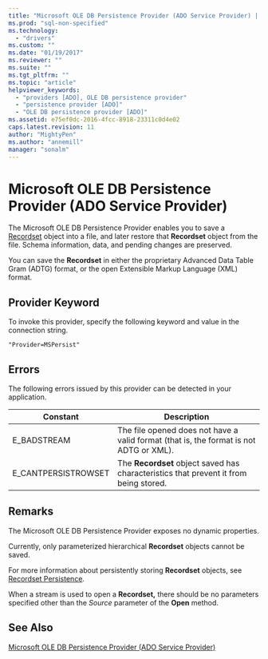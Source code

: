 ```yaml
---
title: "Microsoft OLE DB Persistence Provider (ADO Service Provider) | Microsoft Docs"
ms.prod: "sql-non-specified"
ms.technology:
  - "drivers"
ms.custom: ""
ms.date: "01/19/2017"
ms.reviewer: ""
ms.suite: ""
ms.tgt_pltfrm: ""
ms.topic: "article"
helpviewer_keywords: 
  - "providers [ADO], OLE DB persistence provider"
  - "persistence provider [ADO]"
  - "OLE DB persistence provider [ADO]"
ms.assetid: e75ef0dc-2016-4fcc-8918-23311c0d4e02
caps.latest.revision: 11
author: "MightyPen"
ms.author: "annemill"
manager: "sonalm"
---
```

# Microsoft OLE DB Persistence Provider (ADO Service Provider)
The Microsoft OLE DB Persistence Provider enables you to save a [Recordset](../../../ado/reference/ado-api/recordset-object-ado.md) object into a file, and later restore that **Recordset** object from the file. Schema information, data, and pending changes are preserved.  
  
 You can save the **Recordset** in either the proprietary Advanced Data Table Gram (ADTG) format, or the open Extensible Markup Language (XML) format.  
  
## Provider Keyword  
 To invoke this provider, specify the following keyword and value in the connection string.  
  
```  
"Provider=MSPersist"  
```  
  
## Errors  
 The following errors issued by this provider can be detected in your application.  
  
|Constant|Description|  
|--------------|-----------------|  
|E_BADSTREAM|The file opened does not have a valid format (that is, the format is not ADTG or XML).|  
|E_CANTPERSISTROWSET|The **Recordset** object saved has characteristics that prevent it from being stored.|  
  
## Remarks  
 The Microsoft OLE DB Persistence Provider exposes no dynamic properties.  
  
 Currently, only parameterized hierarchical **Recordset** objects cannot be saved.  
  
 For more information about persistently storing **Recordset** objects, see [Recordset Persistence](../../../ado/guide/data/more-about-recordset-persistence.md).  
  
 When a stream is used to open a **Recordset,** there should be no parameters specified other than the *Source* parameter of the **Open** method.  
  
## See Also  
[Microsoft OLE DB Persistence Provider (ADO Service Provider)](../../../ado/guide/appendixes/microsoft-ole-db-persistence-provider-ado-service-provider.md)  
